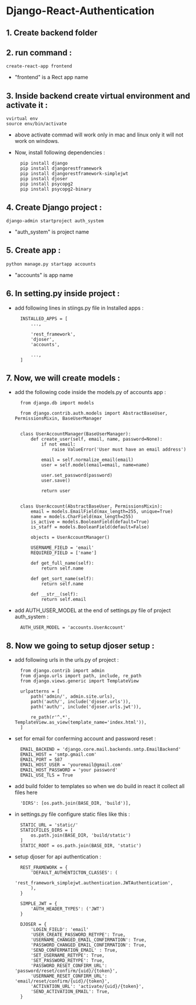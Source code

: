 # Django-React-Authentication

## 1. Create backend folder

## 2. run command :
    create-react-app frontend

* "frontend" is a Rect app name

## 3. Inside backend create virtual environment and activate it :
    vvirtual env
    source env/bin/activate
* above activate commad will work only in mac and linux only it will not work on windows.
* Now, install following dependencies :

        pip install django
        pip install djangorestframework
        pip install djangorestframework-simplejwt
        pip install djoser
        pip install psycopg2
        pip install psycopg2-binary

## 4. Create Django project :
    django-admin startproject auth_system
* "auth_system" is project name

## 5. Create app :
    python manage.py startapp accounts
* "accounts" is app name

## 6. In setting.py inside project :
* add following lines in stiings.py file in Installed apps :

        INSTALLED_APPS = [
            ...,

            'rest_framework',
            'djoser',
            'accounts',

            ...,
        ]

## 7. Now, we will create models :
* add the following code inside the models.py of accounts app :

        from django.db import models

        from django.contrib.auth.models import AbstractBaseUser, PermissionsMixin, BaseUserManager


        class UserAccountManager(BaseUserManager):
            def create_user(self, email, name, password=None):
                if not email:
                    raise ValueError('User must have an email address')

                email = self.normalize_email(email)
                user = self.model(email=email, name=name)

                user.set_password(password)
                user.save()

                return user


        class UserAccount(AbstractBaseUser, PermissionsMixin):
            email = models.EmailField(max_length=255, unique=True)
            name = models.CharField(max_length=255)
            is_active = models.BooleanField(default=True)
            is_staff = models.BooleanField(default=False)

            objects = UserAccountManager()

            USERNAME_FIELD = 'email'
            REQUIRED_FIELD = ['name']

            def get_full_name(self):
                return self.name

            def get_sort_name(self):
                return self.name

            def __str__(self):
                return self.email

* add AUTH_USER_MODEL at the end of settings.py file of project auth_system :

        AUTH_USER_MODEL = 'accounts.UserAccount'

## 8. Now we going to setup djoser setup :
* add following urls in the urls.py of project :

       
        from django.contrib import admin
        from django.urls import path, include, re_path
        from django.views.generic import TemplateView

        urlpatterns = [
            path('admin/', admin.site.urls),
            path('auth/', include('djoser.urls')),
            path('auth/', include('djoser.urls.jwt')),

            re_path(r'^.*', TemplateView.as_view(template_name='index.html')),
        ]

* set for email for conferming account and password reset :

        EMAIL_BACKEND = 'django.core.mail.backends.smtp.EmailBackend'
        EMAIL_HOST = 'smtp.gmail.com'
        EMAIL_PORT = 587
        EMAIL_HOST_USER = 'youremail@gmail.com'
        EMAIL_HOST_PASSWORD = 'your password'
        EMAIL_USE_TLS = True

* add build folder to templates so when we do build in react it collect all files here

        'DIRS': [os.path.join(BASE_DIR, 'build')],

* in settings.py file configure static files like this :

        STATIC_URL = 'static/'
        STATICFILES_DIRS = [
            os.path.join(BASE_DIR, 'build/static')
        ]
        STATIC_ROOT = os.path.join(BASE_DIR, 'static')

* setup djoser for api authentication :

        REST_FRAMEWORK = {
            'DEFAULT_AUTHENTICTON_CLASSES': (
                'rest_framework_simplejwt.authentication.JWTAuthentication',
            ),
        }

        SIMPLE_JWT = {
            'AUTH_HEADER_TYPES': ('JWT')
        }

        DJOSER = {
            'LOGIN_FIELD': 'email'
            'USER_CREATE_PASSWORD_RETYPE': True,
            'USERNAME_CHANGED_EMAIL_CONFIRMATION': True,
            'PASSWORD_CHANGED_EMAIL_CONFIRMATION': True,
            'SEND_CONFERMATION_EMAIL' : True,
            'SET_USERNAME_RETYPE': True,
            'SET_PASSWORD_RETYPE': True,
            'PASSWORD_RESET_CONFIRM_URL': 'password/reset/confirm/{uid}/{token}',
            'USERNAME_RESET_CONFIRM_URL': 'email/reset/confirm/{uid}/{token}',
            'ACTIVATION_URL': 'activate/{uid}/{token}',
            'SEND_ACTIVATION_EMAIL': True,
        }